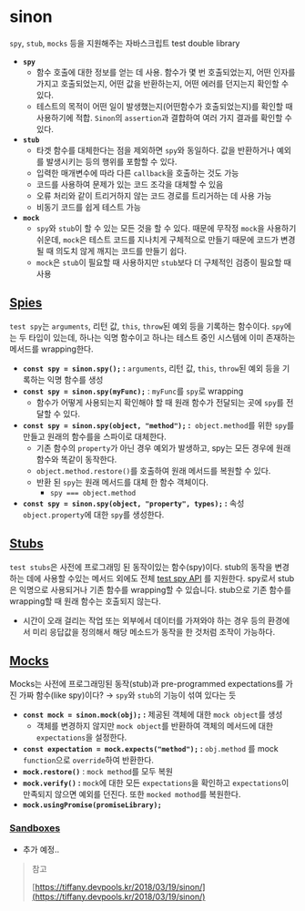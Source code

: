 # sinon

`spy`, `stub`, `mocks` 등을 지원해주는 자바스크립트 test double library

- **`spy`**
  - 함수 호출에 대한 정보를 얻는 데 사용. 함수가 몇 번 호출되었는지, 어떤 인자를 가지고 호출되었는지, 어떤 값을 반환하는지, 어떤 에러를 던지는지 확인할 수 있다.
  - 테스트의 목적이 어떤 일이 발생했는지(어떤함수가 호출되었는지)를 확인할 때 사용하기에 적합. `Sinon`의 `assertion`과 결합하여 여러 가지 결과를 확인할 수 있다.
- **`stub`**
  - 타겟 함수를 대체한다는 점을 제외하면 `spy`와 동일하다. 값을 반환하거나 예외를 발생시키는 등의 행위를 포함할 수 있다.
  - 입력한 매개변수에 따라 다른 `callback`을 호출하는 것도 가능
  - 코드를 사용하여 문제가 있는 코드 조각을 대체할 수 있음
  - 오류 처리와 같이 트리거하지 않는 코드 경로를 트리거하는 데 사용 가능
  - 비동기 코드를 쉽게 테스트 가능
- **`mock`**
  - `spy`와 `stub`이 할 수 있는 모든 것을 할 수 있다. 때문에 무작정 `mock`을 사용하기 쉬운데, `mock`은 테스트 코드를 지나치게 구체적으로 만들기 때문에 코드가 변경될 때 의도치 않게 깨지는 코드를 만들기 쉽다.
  - `mock`은 `stub`이 필요할 때 사용하지만 `stub`보다 더 구체적인 검증이 필요할 때 사용

## [Spies](https://sinonjs.org/releases/v10.0.1/spies/)

`test spy`는 `arguments`, 리턴 값, `this`, `throw`된 예외 등을 기록하는 함수이다. `spy`에는 두 타입이 있는데, 하나는 익명 함수이고 하나는 테스트 중인 시스템에 이미 존재하는 메서드를 wrapping한다.

- **`const spy = sinon.spy();` :** `arguments`, 리턴 값, `this`, `throw`된 예외 등을 기록하는 익명 함수를 생성
- **`const spy = sinon.spy(myFunc);`** : `myFunc`를 `spy`로 wrapping
  - 함수가 어떻게 사용되는지 확인해야 할 때 원래 함수가 전달되는 곳에 `spy`를 전달할 수 있다.
- **`const spy = sinon.spy(object, "method");` :**  `object.method`를 위한 `spy`를 만들고 원래의 함수를을 스파이로 대체한다.
  - 기존 함수의 `property`가 아닌 경우 예외가 발생하고, spy는 모든 경우에 원래 함수와 똑같이 동작한다.
  - `object.method.restore()`를 호출하여 원래 메서드를 복원할 수 있다.
  - 반환 된 `spy`는 원래 메서드를 대체 한 함수 객체이다.
    - `spy === object.method`
- **`const spy = sinon.spy(object, "property", types);` :** 속성 `object.property`에 대한 `spy`를 생성한다.

## [Stubs](https://sinonjs.org/releases/v10.0.1/stubs/)

`test stubs`은 사전에 프로그래밍 된 동작이있는 함수(spy)이다. stub의 동작을 변경하는 데에 사용할 수있는 메서드 외에도 전체 [test spy API](https://sinonjs.org/releases/v10.0.1/spies) 를 지원한다. spy로서 stub은 익명으로 사용되거나 기존 함수를 wrapping할 수 있습니다. stub으로 기존 함수를 wrapping할 때 원래 함수는 호출되지 않는다.

- 시간이 오래 걸리는 작업 또는 외부에서 데이터를 가져와야 하는 경우 등의 환경에서 미리 응답값을 정의해서 해당 메소드가 동작을 한 것처럼 조작이 가능하다.

## [Mocks](https://sinonjs.org/releases/v10.0.1/mocks/)

Mocks는 사전에 프로그래밍된 동작(stub)과 pre-programmed expectations를 가진 가짜 함수(like spy)이다? → `spy`와 `stub`의 기능이 섞여 있다는 듯

- **`const mock = sinon.mock(obj);` :** 제공된 객체에 대한 `mock object`를 생성
  - 객체를 변경하지 않지만 `mock object`를 반환하여 객체의 메서드에 대한 `expectations`을 설정한다.
- **`const expectation = mock.expects("method");` :** `obj.method` 를 mock `function`으로 `override`하여 반환한다.
- **`mock.restore()`** : `mock method`를 모두 복원
- **`mock.verify()` :** `mock`에 대한 모든 `expectations`을 확인하고 `expectations`이 만족되지 않으면 예외를 던진다. 또한 `mocked mothod`를 복원한다.
- **`mock.usingPromise(promiseLibrary);`**

### [Sandboxes](https://sinonjs.org/releases/v10.0.1/sandbox/)

- 추가 예정..

> 참고
>
> [https://tiffany.devpools.kr/2018/03/19/sinon/](https://tiffany.devpools.kr/2018/03/19/sinon/)
